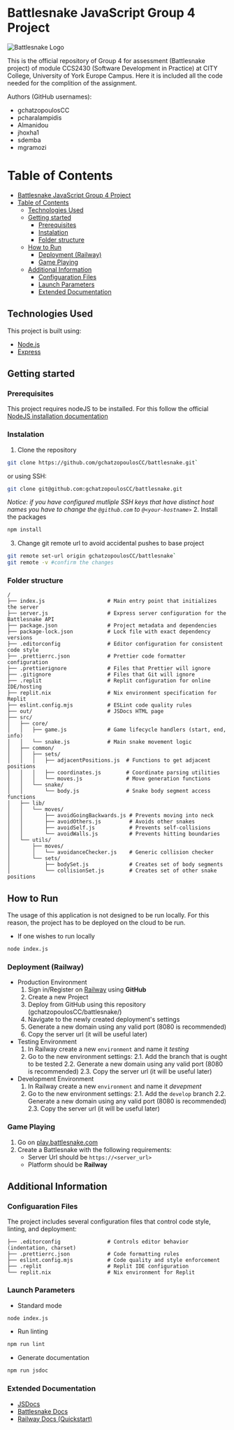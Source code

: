 # Battlesnake JavaScript Group 4 Project
![Battlesnake Logo](https://media.battlesnake.com/social/StarterSnakeGitHubRepos_JavaScript.png)

This is the official repository of Group 4 for assessment (Battlesnake project) of module CCS2430 (Software Development in Practice) at CITY College, University of York Europe Campus. Here it is included all the code needed for the complition of the assignment.

Authors (GitHub usernames):

- gchatzopoulosCC
- pcharalampidis
- Almanidou
- jhoxha1
- sdemba
- mgramozi

# Table of Contents

- [Battlesnake JavaScript Group 4 Project](#battlesnake-javascript-group-4-project)
- [Table of Contents](#table-of-contents)
  - [Technologies Used](#technologies-used)
  - [Getting started](#getting-started)
    - [Prerequisites](#prerequisites)
    - [Instalation](#instalation)
    - [Folder structure](#folder-structure)
  - [How to Run](#how-to-run)
    - [Deployment (Railway)](#deployment-railway)
    - [Game Playing](#game-playing)
  - [Additional Information](#additional-information)
    - [Configuaration Files](#configuaration-files)
    - [Launch Parameters](#launch-parameters)
    - [Extended Documentation](#extended-documentation)

## Technologies Used

This project is built using:

- [Node.js](https://nodejs.org/en/)
- [Express](https://expressjs.com/)

## Getting started

### Prerequisites

This project requires nodeJS to be installed. For this follow the official [NodeJS installation documentation](https://nodejs.org/en/download)

### Instalation

1. Clone the repository

```bash
git clone https://github.com/gchatzopoulosCC/battlesnake.git`
```

or using SSH:

```bash
git clone git@github.com:gchatzopoulosCC/battlesnake.git
```

_Notice: if you have configured mutliple SSH keys that have distinct host names you have to change the `@github.com` to `@<your-hostname>`_ 2. Install the packages

```bash
npm install
```

3. Change git remote url to avoid accidental pushes to base project

```bash
git remote set-url origin gchatzopoulosCC/battlesnake`
git remote -v #confirm the changes
```

### Folder structure

```
/
├── index.js                    # Main entry point that initializes the server
├── server.js                   # Express server configuration for the Battlesnake API
├── package.json                # Project metadata and dependencies
├── package-lock.json           # Lock file with exact dependency versions
├── .editorconfig               # Editor configuration for consistent code style
├── .prettierrc.json            # Prettier code formatter configuration
├── .prettierignore             # Files that Prettier will ignore
├── .gitignore                  # Files that Git will ignore
├── .replit                     # Replit configuration for online IDE/hosting
├── replit.nix                  # Nix environment specification for Replit
├── eslint.config.mjs           # ESLint code quality rules
├── out/                        # JSDocs HTML page
├── src/
│   ├── core/
│   │   ├── game.js             # Game lifecycle handlers (start, end, info)
│   │   └── snake.js            # Main snake movement logic
│   ├── common/
│   │   ├── sets/
│   │   │   ├── adjacentPositions.js  # Functions to get adjacent positions
│   │   │   ├── coordinates.js        # Coordinate parsing utilities
│   │   │   └── moves.js              # Move generation functions
│   │   └── snake/
│   │       └── body.js               # Snake body segment access functions
│   ├── lib/
│   │   └── moves/
│   │       ├── avoidGoingBackwards.js # Prevents moving into neck
│   │       ├── avoidOthers.js         # Avoids other snakes
│   │       ├── avoidSelf.js           # Prevents self-collisions
│   │       └── avoidWalls.js          # Prevents hitting boundaries
│   └── utils/
│       ├── moves/
│       │   └── avoidanceChecker.js    # Generic collision checker
│       └── sets/
│           ├── bodySet.js             # Creates set of body segments
│           └── collisionSet.js        # Creates set of other snake positions
```

## How to Run

The usage of this application is not designed to be run locally. For this reason, the project has to be deployed on the cloud to be run.

- If one wishes to run locally

```bash
node index.js
```

### Deployment (Railway)

- Production Environment
  1.  Sign in/Register on [Railway](https://railway.com/) using **GitHub**
  2.  Create a new Project
  3.  Deploy from GitHub using this repository (gchatzopoulosCC/battlesnake/)
  4.  Navigate to the newly created deployment's settings
  5.  Generate a new domain using any valid port (8080 is recommended)
  6.  Copy the server url (it will be useful later)
- Testing Environment
  1.  In Railway create a new `environment` and name it _testing_
  2.  Go to the new environment settings:
      2.1. Add the branch that is ought to be tested
      2.2. Generate a new domain using any valid port (8080 is recommended)
      2.3. Copy the server url (it will be useful later)
- Development Environment
  1.  In Railway create a new `environment` and name it _devepment_
  2.  Go to the new environment settings:
      2.1. Add the `develop` branch
      2.2. Generate a new domain using any valid port (8080 is recommended)
      2.3. Copy the server url (it will be useful later)

### Game Playing

1. Go on [play.battlesnake.com](https://play.battlesnake.com)
2. Create a Battlesnake with the following requirements:
   - Server Url should be `https://<server_url>`
   - Platform should be **Railway**

## Additional Information

### Configuaration Files

The project includes several configuration files that control code style, linting, and deployment:

```
├── .editorconfig               # Controls editor behavior (indentation, charset)
├── .prettierrc.json            # Code formatting rules
├── eslint.config.mjs           # Code quality and style enforcement
├── .replit                     # Replit IDE configuration
└── replit.nix                  # Nix environment for Replit
```

### Launch Parameters

- Standard mode

```bash
node index.js
```

- Run linting

```bash
npm run lint
```

- Generate documentation

```bash
npm run jsdoc
```

### Extended Documentation

- [JSDocs](https://jsdoc.app/)
- [Battlesnake Docs](https://docs.battlesnake.com/)
- [Railway Docs (Quickstart)](http://docs.railway.com/quick-start)
